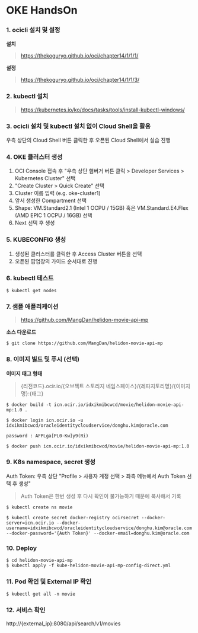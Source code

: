 # OKE HandsOn

### 1. ocicli 설치 및 설정
**설치**
> https://thekoguryo.github.io/oci/chapter14/1/1/1/

**설정**
> https://thekoguryo.github.io/oci/chapter14/1/1/3/

### 2. kubectl 설치
> https://kubernetes.io/ko/docs/tasks/tools/install-kubectl-windows/

### 3. ocicli 설치 및 kubectl 설치 없이 Cloud Shell을 활용
우측 상단의 Cloud Shell 버튼 클릭한 후 오픈된 Cloud Shell에서 실습 진행

### 4. OKE 클러스터 생성
1. OCI Console 접속 후 "우측 상단 햄버거 버튼 클릭 > Developer Services > Kubernetes Cluster" 선택
2. "Create Cluster > Quick Create" 선택
3. Cluster 이름 입력 (e.g. oke-cluster1)
4. 앞서 생성한 Compartment 선택
5. Shape: VM.Standard2.1 (Intel 1 OCPU / 15GB) 혹은 VM.Standard.E4.Flex (AMD EPIC 1 OCPU / 16GB) 선택
6. Next 선택 후 생성

### 5. KUBECONFIG 생성
1. 생성된 클러스터를 클릭한 후 Access Cluster 버튼을 선택
2. 오픈된 팝업창의 가이드 순서대로 진행

### 6. kubectl 테스트
```
$ kubectl get nodes
```

### 7. 샘플 애플리케이션
> https://github.com/MangDan/helidon-movie-api-mp

**소스 다운로드**
```
$ git clone https://github.com/MangDan/helidon-movie-api-mp
```

### 8. 이미지 빌드 및 푸시 (선택)
**이미지 태그 형태**
> {리전코드}.ocir.io/{오브젝트 스토리지 네임스페이스}/{레파지토리명}/{이미지명}:{태그}

```
$ docker build -t icn.ocir.io/idxikmibcwcd/movie/helidon-movie-api-mp:1.0 .

$ docker login icn.ocir.io -u idxikmibcwcd/oracleidentitycloudservice/donghu.kim@oracle.com

password : AFPLga[PL0-Kw]y9(Ri)

$ docker push icn.ocir.io/idxikmibcwcd/movie/helidon-movie-api-mp:1.0
```

### 9. K8s namespace, secret 생성
Auth Token: 우측 상단 "Profile > 사용자 계정 선택 > 좌측 메뉴에서 Auth Token 선택 후 생성"
> Auth Token은 한번 생성 후 다시 확인이 불가능하기 때문에 복사해서 기록

```
$ kubectl create ns movie

$ kubectl create secret docker-registry ocirsecret --docker-server=icn.ocir.io --docker-username=idxikmibcwcd/oracleidentitycloudservice/donghu.kim@oracle.com --docker-password='{Auth Token}' --docker-email=donghu.kim@oracle.com
```

### 10. Deploy
```
$ cd helidon-movie-api-mp
$ kubectl apply -f kube-helidon-movie-api-mp-config-direct.yml
```

### 11. Pod 확인 및 External IP 확인
```
$ kubectl get all -n movie
```

### 12. 서비스 확인
http://{external_ip}:8080/api/search/v1/movies